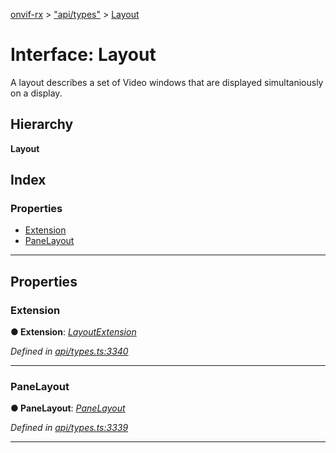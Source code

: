 [onvif-rx](../README.md) > ["api/types"](../modules/_api_types_.md) > [Layout](../interfaces/_api_types_.layout.md)

# Interface: Layout

A layout describes a set of Video windows that are displayed simultaniously on a display.

## Hierarchy

**Layout**

## Index

### Properties

* [Extension](_api_types_.layout.md#extension)
* [PaneLayout](_api_types_.layout.md#panelayout)

---

## Properties

<a id="extension"></a>

###  Extension

**● Extension**: *[LayoutExtension](_api_types_.layoutextension.md)*

*Defined in [api/types.ts:3340](https://github.com/patrickmichalina/onvif-rx/blob/1596479/src/api/types.ts#L3340)*

___
<a id="panelayout"></a>

###  PaneLayout

**● PaneLayout**: *[PaneLayout](_api_types_.panelayout.md)*

*Defined in [api/types.ts:3339](https://github.com/patrickmichalina/onvif-rx/blob/1596479/src/api/types.ts#L3339)*

___

